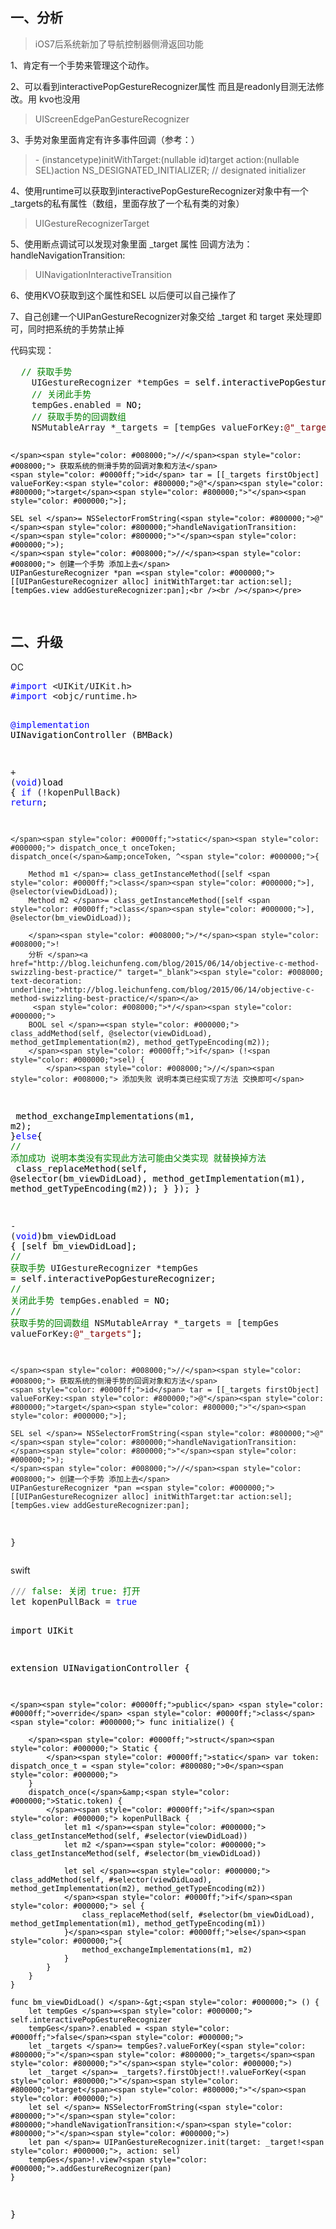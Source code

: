 <h2>一、分析</h2>
<blockquote>
<p>iOS7后系统新加了导航控制器侧滑返回功能</p>
</blockquote>
<p>1、肯定有一个手势来管理这个动作。</p>
<p>2、可以看到interactivePopGestureRecognizer属性 而且是readonly目测无法修改。用 kvo也没用</p>
<blockquote>
<p>UIScreenEdgePanGestureRecognizer</p>
</blockquote>
<p>3、手势对象里面肯定有许多事件回调（参考：）</p>
<blockquote>
<p>- (instancetype)initWithTarget:(nullable id)target action:(nullable SEL)action NS_DESIGNATED_INITIALIZER; // designated initializer</p>
</blockquote>
<p>4、使用runtime可以获取到interactivePopGestureRecognizer对象中有一个_targets的私有属性（数组，里面存放了一个私有类的对象）</p>
<blockquote>
<p>UIGestureRecognizerTarget</p>
</blockquote>
<p>5、使用断点调试可以发现对象里面 _target 属性 回调方法为： handleNavigationTransition:</p>
<blockquote>
<p>UINavigationInteractiveTransition</p>
</blockquote>
<p>6、使用KVO获取到这个属性和SEL 以后便可以自己操作了</p>
<p>7、自己创建一个UIPanGestureRecognizer对象交给 _target 和 target 来处理即可，同时把系统的手势禁止掉</p>
<p>代码实现：</p>
<div class="cnblogs_code">
<pre>  <span style="color: #008000;">//</span><span style="color: #008000;"> 获取手势</span>
    UIGestureRecognizer *tempGes =<span style="color: #000000;"> self.interactivePopGestureRecognizer;
    </span><span style="color: #008000;">//</span><span style="color: #008000;"> 关闭此手势</span>
    tempGes.enabled =<span style="color: #000000;"> NO;
    </span><span style="color: #008000;">//</span><span style="color: #008000;"> 获取手势的回调数组</span>
    NSMutableArray *_targets = [tempGes valueForKey:<span style="color: #800000;">@"</span><span style="color: #800000;">_targets</span><span style="color: #800000;">"</span><span style="color: #000000;">];

    </span><span style="color: #008000;">//</span><span style="color: #008000;"> 获取系统的侧滑手势的回调对象和方法</span>
    <span style="color: #0000ff;">id</span> tar = [[_targets firstObject] valueForKey:<span style="color: #800000;">@"</span><span style="color: #800000;">target</span><span style="color: #800000;">"</span><span style="color: #000000;">];

    SEL sel </span>= NSSelectorFromString(<span style="color: #800000;">@"</span><span style="color: #800000;">handleNavigationTransition:</span><span style="color: #800000;">"</span><span style="color: #000000;">);
    </span><span style="color: #008000;">//</span><span style="color: #008000;"> 创建一个手势 添加上去</span>
    UIPanGestureRecognizer *pan =<span style="color: #000000;"> [[UIPanGestureRecognizer alloc] initWithTarget:tar action:sel];
    [tempGes.view addGestureRecognizer:pan];<br /><br /></span></pre>
</div>
<h2>二、升级</h2>
<p>OC</p>
<div class="cnblogs_code">
<pre><span style="color: #0000ff;">#import</span> &lt;UIKit/UIKit.h&gt;
<span style="color: #0000ff;">#import</span> &lt;objc/runtime.h&gt;


<span style="color: #0000ff;">@implementation</span><span style="color: #000000;"> UINavigationController (BMBack)

</span>+ (<span style="color: #0000ff;">void</span><span style="color: #000000;">)load {
    </span><span style="color: #0000ff;">if</span> (!kopenPullBack) <span style="color: #0000ff;">return</span><span style="color: #000000;">;

    </span><span style="color: #0000ff;">static</span><span style="color: #000000;"> dispatch_once_t onceToken;
    dispatch_once(</span>&amp;onceToken, ^<span style="color: #000000;">{
        
        Method m1 </span>= class_getInstanceMethod([self <span style="color: #0000ff;">class</span><span style="color: #000000;">], @selector(viewDidLoad));
        Method m2 </span>= class_getInstanceMethod([self <span style="color: #0000ff;">class</span><span style="color: #000000;">], @selector(bm_viewDidLoad));
        
        </span><span style="color: #008000;">/*</span><span style="color: #008000;">!
        分析 </span><a href="http://blog.leichunfeng.com/blog/2015/06/14/objective-c-method-swizzling-best-practice/" target="_blank"><span style="color: #008000; text-decoration: underline;">http://blog.leichunfeng.com/blog/2015/06/14/objective-c-method-swizzling-best-practice/</span></a>
         <span style="color: #008000;">*/</span><span style="color: #000000;">
        BOOL sel </span>=<span style="color: #000000;"> class_addMethod(self, @selector(viewDidLoad), method_getImplementation(m2), method_getTypeEncoding(m2));
        </span><span style="color: #0000ff;">if</span> (!<span style="color: #000000;">sel) {
            </span><span style="color: #008000;">//</span><span style="color: #008000;"> 添加失败 说明本类已经实现了方法 交换即可</span>
<span style="color: #000000;">            method_exchangeImplementations(m1, m2);
        }</span><span style="color: #0000ff;">else</span><span style="color: #000000;">{
            </span><span style="color: #008000;">//</span><span style="color: #008000;"> 添加成功 说明本类没有实现此方法可能由父类实现 就替换掉方法</span>
<span style="color: #000000;">            class_replaceMethod(self, @selector(bm_viewDidLoad), method_getImplementation(m1), method_getTypeEncoding(m2));
        }
    });
}

</span>- (<span style="color: #0000ff;">void</span><span style="color: #000000;">)bm_viewDidLoad {
    [self bm_viewDidLoad];
    </span><span style="color: #008000;">//</span><span style="color: #008000;"> 获取手势</span>
    UIGestureRecognizer *tempGes =<span style="color: #000000;"> self.interactivePopGestureRecognizer;
    </span><span style="color: #008000;">//</span><span style="color: #008000;"> 关闭此手势</span>
    tempGes.enabled =<span style="color: #000000;"> NO;
    </span><span style="color: #008000;">//</span><span style="color: #008000;"> 获取手势的回调数组</span>
    NSMutableArray *_targets = [tempGes valueForKey:<span style="color: #800000;">@"</span><span style="color: #800000;">_targets</span><span style="color: #800000;">"</span><span style="color: #000000;">];

    </span><span style="color: #008000;">//</span><span style="color: #008000;"> 获取系统的侧滑手势的回调对象和方法</span>
    <span style="color: #0000ff;">id</span> tar = [[_targets firstObject] valueForKey:<span style="color: #800000;">@"</span><span style="color: #800000;">target</span><span style="color: #800000;">"</span><span style="color: #000000;">];

    SEL sel </span>= NSSelectorFromString(<span style="color: #800000;">@"</span><span style="color: #800000;">handleNavigationTransition:</span><span style="color: #800000;">"</span><span style="color: #000000;">);
    </span><span style="color: #008000;">//</span><span style="color: #008000;"> 创建一个手势 添加上去</span>
    UIPanGestureRecognizer *pan =<span style="color: #000000;"> [[UIPanGestureRecognizer alloc] initWithTarget:tar action:sel];
    [tempGes.view addGestureRecognizer:pan];
}</span></pre>
</div>
<p>swift</p>
<div class="cnblogs_code">
<pre><span style="color: #808080;">///</span><span style="color: #008000;"> false: 关闭 true: 打开</span>
let kopenPullBack = <span style="color: #0000ff;">true</span><span style="color: #000000;">

import UIKit

extension UINavigationController {
    
    </span><span style="color: #0000ff;">public</span> <span style="color: #0000ff;">override</span> <span style="color: #0000ff;">class</span><span style="color: #000000;"> func initialize() {

        </span><span style="color: #0000ff;">struct</span><span style="color: #000000;"> Static {
            </span><span style="color: #0000ff;">static</span> var token: dispatch_once_t = <span style="color: #800080;">0</span><span style="color: #000000;">
        }
        dispatch_once(</span>&amp;<span style="color: #000000;">Static.token) {
            </span><span style="color: #0000ff;">if</span><span style="color: #000000;"> kopenPullBack {
                let m1 </span>=<span style="color: #000000;"> class_getInstanceMethod(self, #selector(viewDidLoad))
                let m2 </span>=<span style="color: #000000;"> class_getInstanceMethod(self, #selector(bm_viewDidLoad))
                
                let sel </span>=<span style="color: #000000;"> class_addMethod(self, #selector(viewDidLoad), method_getImplementation(m2), method_getTypeEncoding(m2))
                </span><span style="color: #0000ff;">if</span><span style="color: #000000;"> sel {
                    class_replaceMethod(self, #selector(bm_viewDidLoad), method_getImplementation(m1), method_getTypeEncoding(m1))
                }</span><span style="color: #0000ff;">else</span><span style="color: #000000;">{
                    method_exchangeImplementations(m1, m2)
                }
            }
        }
    }

    func bm_viewDidLoad() </span>-&gt;<span style="color: #000000;"> () {
        let tempGes </span>=<span style="color: #000000;"> self.interactivePopGestureRecognizer
        tempGes</span>?.enabled = <span style="color: #0000ff;">false</span><span style="color: #000000;">
        let _targets </span>= tempGes?.valueForKey(<span style="color: #800000;">"</span><span style="color: #800000;">_targets</span><span style="color: #800000;">"</span><span style="color: #000000;">)
        let _target </span>= _targets?.firstObject!!.valueForKey(<span style="color: #800000;">"</span><span style="color: #800000;">target</span><span style="color: #800000;">"</span><span style="color: #000000;">)
        let sel </span>= NSSelectorFromString(<span style="color: #800000;">"</span><span style="color: #800000;">handleNavigationTransition:</span><span style="color: #800000;">"</span><span style="color: #000000;">)
        let pan </span>= UIPanGestureRecognizer.init(target: _target!<span style="color: #000000;">, action: sel)
        tempGes</span>!.view?<span style="color: #000000;">.addGestureRecognizer(pan)
    }
}</span></pre>
</div>
